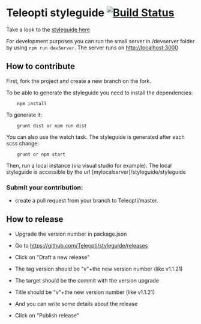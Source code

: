 # Teleopti styleguide [![Build Status](https://travis-ci.org/Teleopti/styleguide.svg?branch=master)](https://travis-ci.org/Teleopti/styleguide)

Take a look to the [styleguide here](http://teleopti.github.io/styleguide/styleguide/index.html)

For development purposes you can run the small server in /devserver folder by using `npm run devServer`.
The server runs on [http://localhost:3000](http://localhost:3000)

## How to contribute

First, fork the project and create a new branch on the fork.

To be able to generate the styleguide you need to install the dependencies:

    	npm install

To generate it:

    	grunt dist or npm run dist

You can also use the watch task. The styleguide is generated after each scss change:

    	grunt or npm start

Then, run a local instance (via visual studio for example). The local styleguide is accessible by the url [mylocalserver]/styleguide/styleguide

### Submit your contribution:

*   create a pull request from your branch to Teleopti/master.

## How to release

*   Upgrade the version number in package.json

*   Go to https://github.com/Teleopti/styleguide/releases

*   Click on "Draft a new release"

*   The tag version should be "v"+the new version number (like v1.1.21)

*   The target should be the commit with the version upgrade

*   Title should be "v"+the new version number (like v1.1.21)

*   And you can write some details about the release

*   Click on "Publish release"
